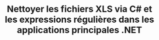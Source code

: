 ---
############################# Static ############################
layout: "autogen"
draft: false
path: "fr/redaction/net/regex/xls"
otherformats: CSV DOC DOCM DOCX DOT DOTM DOTX PDF POT POTM PPS PPSM PPSX PPT PPTM PPTX RTF XLSM XLSX XLT XLTM XLTX  

############################# Head ############################
head_title: "Masquer XLS documents à l'aide d'expressions régulières via .NET Core"
head_description: "Caviardez les informations sensibles à l'aide d'expressions régulières à partir de documents de différents formats"

############################# Header ############################
title: "Nettoyer les fichiers XLS via C# et les expressions régulières dans les applications principales .NET"
description: "Recherchez et supprimez les informations sensibles des documents, feuilles de calcul et présentations Office et OpenOffice, ainsi que de XLS sur Windows, Linux et macOS"

################### SubMenu/Download Button #####################
submenu:
    enable: true

############################# About ############################
about:
    enable: true
    title: "Caviardage du texte du document pour l'API .NET"
    content: |
        Une interface unique indépendante du format pour le nettoyage des informations sensibles et classifiées des documents et images PDF, Word, Excel, PowerPoint, y compris la possibilité de modifier les métadonnées et de supprimer les commentaires. Avec l'outil GroupDocs.Redaction for .NET, vous pouvez expurger les informations classifiées et enregistrer le document expurgé dans PDF, en transformant toutes les pages en images raster ou en conservant le document dans son format d'origine pour une édition ultérieure.

############################# Steps ############################
steps:
    enable: true
    title_left: "Masquer le texte de XLS à l'aide d'expressions régulières via C#"
    content_left: |
        [GroupDocs.Redaction](fr//redaction/net/) permet aux développeurs .NET d'utiliser toute la force des expressions régulières pour expurger le fichier XLS en quelques étapes simples.

        *   Créez une instance de la classe [Redactor](https://apireference.groupdocs.com/redaction/net/groupdocs.redaction/redactor) et chargez le fichier XLS
        *   Créez une instance de la classe [RegexRedaction](https://apireference.groupdocs.com/redaction/net/groupdocs.redaction.redactions/regexredaction) pour rechercher et remplacer le texte
        *   Appelez la méthode [Redactor.Apply](https://apireference.groupdocs.com/redaction/net/groupdocs.redaction/redactor/methods/apply/index) avec l'objet de RegexRedaction
        
    title_right: "Premiers pas avec l'API de rédaction"
    content_right: |
        Installez à partir de la ligne de commande en tant que ```nuget install GroupDocs.Redaction``` ou via la console du gestionnaire de packages de Visual Studio avec ```Install-Package GroupDocs.Redaction```. 
        Vous pouvez également obtenir le programme d'installation MSI hors ligne ou les DLL dans un fichier ZIP à partir de [downloads](https://downloads.groupdocs.com/redaction/net) et le référencer manuellement dans votre projet.  
        
    code: |
        ```cs
        using (Redactor redactor = new Redactor(@"sample.xls"))
        {
        	redactor.Apply(new RegexRedaction("\\d{2}\\s*\\d{2}[^\\d]*\\d{6}", new ReplacementOptions(System.Drawing.Color.Blue)));
        	redactor.Save();
        }
        ```

############################# Demos ############################
demos:
    enable: true
############################# About Formats ############################
about_formats:
    enable: true
############################# More Formats ############################
more_formats:
    enable: true

############################# Back to top ###############################
back_to_top:
    enable: true
---